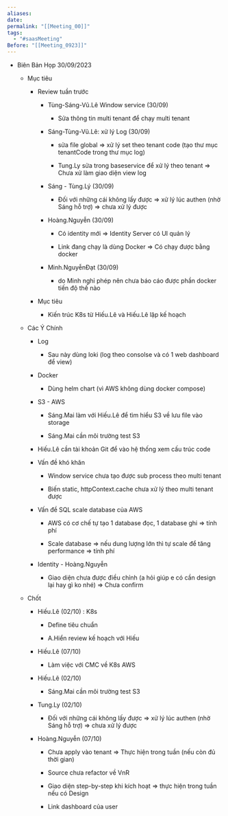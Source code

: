 ```yaml
---
aliases: 
date: 
permalink: "[[Meeting_00]]"
tags:
  - "#saasMeeting"
Before: "[[Meeting_0923]]"
---
```

- Biên Bản Họp 30/09/2023
    
    - Mục tiêu
        
        - Review tuần trước
            
            - Tùng-Sáng-Vũ.Lê Window service (30/09)
                
                - Sửa thông tin multi tenant để chạy multi tenant
                    
            - Sáng-Tùng-Vũ.Lê: xử lý Log (30/09)
                
                - sửa file global => xử lý set theo tenant code (tạo thư mục tenantCode trong thư mục log)
                    
                - Tung.Ly sửa trong baseservice để xử lý theo tenant => Chưa xử làm giao diện view log
                    
            - Sáng - Tùng.Lý (30/09)
                
                - Đối với những cái không lấy được => xử lý lúc authen (nhờ Sáng hỗ trợ) => chưa xử lý được
                    
            - Hoàng.Nguyễn (30/09)
                
                - Có identity mới => Identity Server có UI quản lý
                    
                - Link đang chạy là dùng Docker => Có chạy được bằng docker
                    
            - Minh.NguyễnĐạt (30/09)
                
                - do Minh nghỉ phép nên chưa báo cáo được phần docker tiến độ thế nào
                    
        - Mục tiêu
            
            - Kiến trúc K8s từ Hiếu.Lê và Hiếu.Lê lập kế hoạch
                
    - Các Ý Chính
        
        - Log
            
            - Sau này dùng loki (log theo consolse và có 1 web dashboard để view)
                
        - Docker
            
            - Dùng helm chart (vì AWS không dùng docker compose)
                
        - S3 - AWS
            
            - Sáng.Mai làm với Hiếu.Lê để tìm hiểu S3 về lưu file vào storage
                
            - Sáng.Mai cần môi trường test S3
                
        - Hiếu.Lê cần tài khoản Git để vào hệ thống xem cấu trúc code
            
        - Vấn đề khó khăn
            
            - Window service chưa tạo được sub process theo multi tenant
                
            - Biến static, httpContext.cache chưa xử lý theo multi tenant được
                
        - Vấn đề SQL scale database của AWS
            
            - AWS có cơ chế tự tạo 1 database đọc, 1 database ghi => tính phí
                
            - Scale database => nếu dung lượng lớn thì tự scale để tăng performance => tính phí
                
        - Identity - Hoàng.Nguyễn
            
            - Giao diện chưa được điều chỉnh (a hỏi giúp e có cần design lại hay gì ko nhé) => Chưa confirm
                
    - Chốt
        
        - Hiếu.Lê (02/10) : K8s
            
            - Define tiêu chuẩn
                
            - A.Hiển review kế hoạch với Hiếu
                
        - Hiếu.Lê (07/10)
            
            - Làm việc với CMC về K8s AWS
                
        - Hiếu.Lê (02/10)
            
            - Sáng.Mai cần môi trường test S3
                
        - Tung.Ly (02/10)
            
            - Đối với những cái không lấy được => xử lý lúc authen (nhờ Sáng hỗ trợ) => chưa xử lý được
                
        - Hoàng.Nguyễn (07/10)
            
            - Chưa apply vào tenant => Thực hiện trong tuần (nếu còn đủ thời gian)
                
            - Source chưa refactor về VnR
                
            - Giao diện step-by-step khi kích hoạt => thực hiện trong tuần nếu có Design
                
            - Link dashboard của user